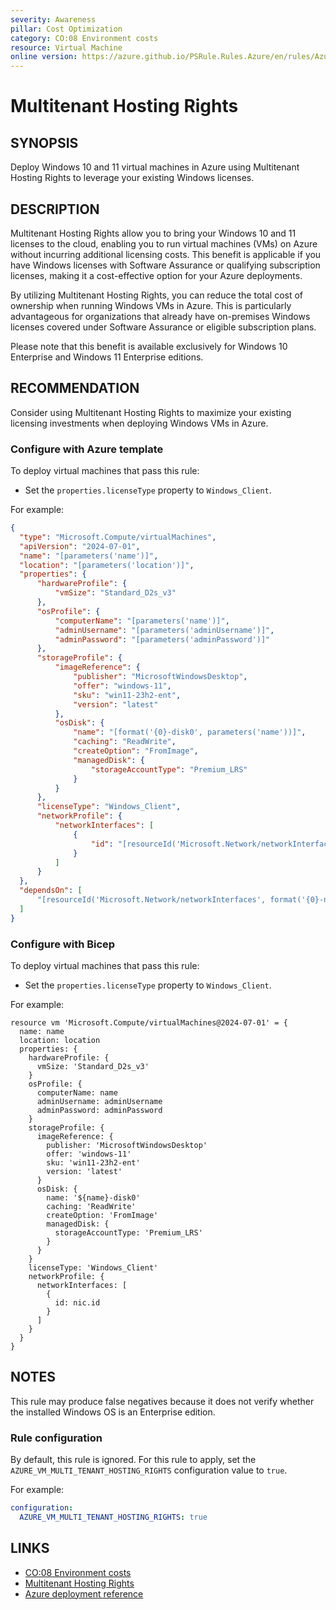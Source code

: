 ```yaml
---
severity: Awareness
pillar: Cost Optimization
category: CO:08 Environment costs
resource: Virtual Machine
online version: https://azure.github.io/PSRule.Rules.Azure/en/rules/Azure.VM.MultiTenantHosting/
---
```


# Multitenant Hosting Rights

## SYNOPSIS

Deploy Windows 10 and 11 virtual machines in Azure using Multitenant Hosting Rights to leverage your existing Windows licenses.

## DESCRIPTION

Multitenant Hosting Rights allow you to bring your Windows 10 and 11 licenses to the cloud, enabling you to run virtual machines (VMs) on Azure without incurring additional licensing costs.
This benefit is applicable if you have Windows licenses with Software Assurance or qualifying subscription licenses, making it a cost-effective option for your Azure deployments.

By utilizing Multitenant Hosting Rights, you can reduce the total cost of ownership when running Windows VMs in Azure.
This is particularly advantageous for organizations that already have on-premises Windows licenses covered under Software Assurance or eligible subscription plans.

Please note that this benefit is available exclusively for Windows 10 Enterprise and Windows 11 Enterprise editions.

## RECOMMENDATION

Consider using Multitenant Hosting Rights to maximize your existing licensing investments when deploying Windows VMs in Azure.

### Configure with Azure template

To deploy virtual machines that pass this rule:

- Set the `properties.licenseType` property to `Windows_Client`.

For example:

```json
{
  "type": "Microsoft.Compute/virtualMachines",
  "apiVersion": "2024-07-01",
  "name": "[parameters('name')]",
  "location": "[parameters('location')]",
  "properties": {
      "hardwareProfile": {
          "vmSize": "Standard_D2s_v3"
      },
      "osProfile": {
          "computerName": "[parameters('name')]",
          "adminUsername": "[parameters('adminUsername')]",
          "adminPassword": "[parameters('adminPassword')]"
      },
      "storageProfile": {
          "imageReference": {
              "publisher": "MicrosoftWindowsDesktop",
              "offer": "windows-11",
              "sku": "win11-23h2-ent",
              "version": "latest"
          },
          "osDisk": {
              "name": "[format('{0}-disk0', parameters('name'))]",
              "caching": "ReadWrite",
              "createOption": "FromImage",
              "managedDisk": {
                  "storageAccountType": "Premium_LRS"
              }
          }
      },
      "licenseType": "Windows_Client",
      "networkProfile": {
          "networkInterfaces": [
              {
                  "id": "[resourceId('Microsoft.Network/networkInterfaces', format('{0}-nic0', parameters('name')))]"
              }
          ]
      }
  },
  "dependsOn": [
      "[resourceId('Microsoft.Network/networkInterfaces', format('{0}-nic0', parameters('name')))]"
  ]
}
```

### Configure with Bicep

To deploy virtual machines that pass this rule:

- Set the `properties.licenseType` property to `Windows_Client`.

For example:

```bicep
resource vm 'Microsoft.Compute/virtualMachines@2024-07-01' = {
  name: name
  location: location
  properties: {
    hardwareProfile: {
      vmSize: 'Standard_D2s_v3'
    }
    osProfile: {
      computerName: name
      adminUsername: adminUsername
      adminPassword: adminPassword
    }
    storageProfile: {
      imageReference: {
        publisher: 'MicrosoftWindowsDesktop'
        offer: 'windows-11'
        sku: 'win11-23h2-ent'
        version: 'latest'
      }
      osDisk: {
        name: '${name}-disk0'
        caching: 'ReadWrite'
        createOption: 'FromImage'
        managedDisk: {
          storageAccountType: 'Premium_LRS'
        }
      }
    }
    licenseType: 'Windows_Client'
    networkProfile: {
      networkInterfaces: [
        {
          id: nic.id
        }
      ]
    }
  }
}
```

## NOTES

This rule may produce false negatives because it does not verify whether the installed Windows OS is an Enterprise edition.

### Rule configuration

<!-- module:config rule AZURE_VM_MULTI_TENANT_HOSTING_RIGHTS -->

By default, this rule is ignored.
For this rule to apply, set the `AZURE_VM_MULTI_TENANT_HOSTING_RIGHTS` configuration value to `true`.

For example:

```yaml
configuration:
  AZURE_VM_MULTI_TENANT_HOSTING_RIGHTS: true
```

## LINKS

- [CO:08 Environment costs](https://learn.microsoft.com/azure/well-architected/cost-optimization/optimize-environment-costs)
- [Multitenant Hosting Rights](https://learn.microsoft.com/azure/virtual-machines/windows/windows-desktop-multitenant-hosting-deployment)
- [Azure deployment reference](https://learn.microsoft.com/azure/templates/microsoft.compute/virtualmachinescalesets/virtualmachines)
